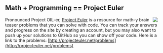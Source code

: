 ## Math + Programming == Project Euler

<img src="https://s3.amazonaws.com/after-school-assets/stretch.jpeg" align="right" hspace=10> Pronounced Project OIL-er, [Project Euler](https://projecteuler.net/) is a resource for math-y brain teaser problems that you can solve with code. You can track your answers and progress on the site by creating an account, but you may also want to push up your solutions to GitHub so you can show off your code. Here is a link to the problems: [http://projecteuler.net/problems](http://projecteuler.net/problems)
